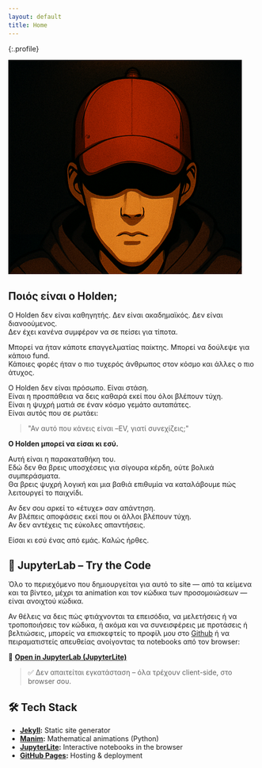 ```yaml
---
layout: default
title: Home
---
```

{:.profile}

<div class="text-center my-8">
  <img src="graphics/banner.png" alt="Banner" class="mx-auto rounded-xl shadow-md" />
</div>

<h2 class="text-2xl font-bold my-6">Ποιός είναι ο Holden;</h2>

Ο Holden δεν είναι καθηγητής. Δεν είναι ακαδημαϊκός. Δεν είναι διανοούμενος.  
Δεν έχει κανένα συμφέρον να σε πείσει για τίποτα.

Μπορεί να ήταν κάποτε επαγγελματίας παίκτης. Μπορεί να δούλεψε για κάποιο fund.  
Κάποιες φορές ήταν ο πιο τυχερός άνθρωπος στον κόσμο και άλλες ο πιο άτυχος.  

Ο Holden δεν είναι πρόσωπο. Είναι στάση.  
Είναι η προσπάθεια να δεις καθαρά εκεί που όλοι βλέπουν τύχη.  
Είναι η ψυχρή ματιά σε έναν κόσμο γεμάτο αυταπάτες.  
Είναι αυτός που σε ρωτάει:

<blockquote class="italic text-gray-400 border-l-4 border-gray-600 pl-4 my-6">
  "Αν αυτό που κάνεις είναι –EV, γιατί συνεχίζεις;"
</blockquote>

**Ο Holden μπορεί να είσαι κι εσύ.**  

Αυτή είναι η παρακαταθήκη του.  
Εδώ δεν θα βρεις υποσχέσεις για σίγουρα κέρδη, ούτε βολικά συμπεράσματα.  
Θα βρεις ψυχρή λογική και μια βαθιά επιθυμία να καταλάβουμε πώς λειτουργεί το παιχνίδι.

Αν δεν σου αρκεί το «έτυχε» σαν απάντηση. \
Αν βλέπεις αποφάσεις εκεί που οι άλλοι βλέπουν τύχη. \
Αν δεν αντέχεις τις εύκολες απαντήσεις.

Είσαι κι εσύ ένας από εμάς. Καλώς ήρθες.

<h2 class="text-2xl font-bold my-6">🧪 JupyterLab – Try the Code</h2>

Όλο το περιεχόμενο που δημιουργείται για αυτό το site — από τα κείμενα και τα βίντεο, μέχρι τα animation και τον κώδικα των προσομοιώσεων — είναι ανοιχτού κώδικα.  

Αν θέλεις να δεις πώς φτιάχνονται τα επεισόδια, να μελετήσεις ή να τροποποιήσεις τον κώδικα, ή ακόμα και να συνεισφέρεις με προτάσεις ή βελτιώσεις, μπορείς να επισκεφτείς το προφίλ μου στο [Github](https://github.com/NLHolden) ή να πειραματιστείς απευθείας ανοίγοντας τα notebooks από τον browser:

🔗 [**Open in JupyterLab (JupyterLite)**](https://nlholden.github.io/jupyterlite-deployment/lab/index.html)

> ✅ Δεν απαιτείται εγκατάσταση – όλα τρέχουν client-side, στο browser σου.


<h2 class="text-2xl font-bold my-6">🛠 Tech Stack</h2>

- **[Jekyll](https://jekyllrb.com/):** Static site generator  
- **[Manim](https://www.manim.community/):** Mathematical animations (Python)  
- **[JupyterLite](https://jupyterlite.readthedocs.io/):** Interactive notebooks in the browser  
- **[GitHub Pages](https://pages.github.com/):** Hosting & deployment  